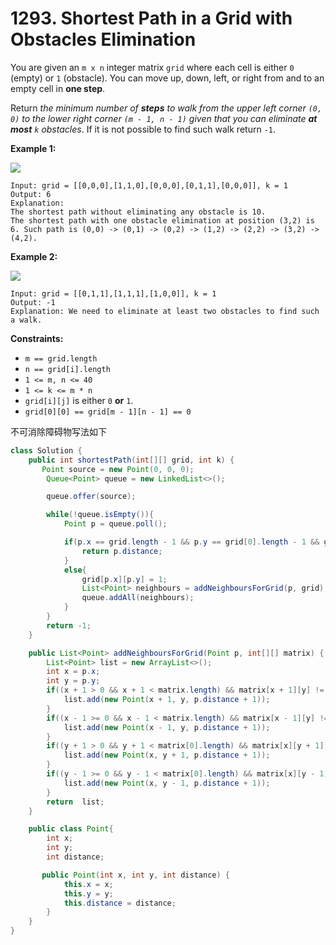 # 1293. Shortest Path in a Grid with Obstacles Elimination



You are given an `m x n` integer matrix `grid` where each cell is either `0` (empty) or `1` (obstacle). You can move up, down, left, or right from and to an empty cell in **one step**.

Return _the minimum number of **steps** to walk from the upper left corner _`(0, 0)`_ to the lower right corner _`(m - 1, n - 1)`_ given that you can eliminate **at most** _`k`_ obstacles_. If it is not possible to find such walk return `-1`.

&#x20;

**Example 1:**

![](https://assets.leetcode.com/uploads/2021/09/30/short1-grid.jpg)

```
Input: grid = [[0,0,0],[1,1,0],[0,0,0],[0,1,1],[0,0,0]], k = 1
Output: 6
Explanation: 
The shortest path without eliminating any obstacle is 10.
The shortest path with one obstacle elimination at position (3,2) is 6. Such path is (0,0) -> (0,1) -> (0,2) -> (1,2) -> (2,2) -> (3,2) -> (4,2).
```

**Example 2:**

![](https://assets.leetcode.com/uploads/2021/09/30/short2-grid.jpg)

```
Input: grid = [[0,1,1],[1,1,1],[1,0,0]], k = 1
Output: -1
Explanation: We need to eliminate at least two obstacles to find such a walk.
```

&#x20;

**Constraints:**

* `m == grid.length`
* `n == grid[i].length`
* `1 <= m, n <= 40`
* `1 <= k <= m * n`
* `grid[i][j]` is either `0` **or** `1`.
* `grid[0][0] == grid[m - 1][n - 1] == 0`

不可消除障碍物写法如下

```java
class Solution {
    public int shortestPath(int[][] grid, int k) {
       Point source = new Point(0, 0, 0);
		Queue<Point> queue = new LinkedList<>();

		queue.offer(source);

		while(!queue.isEmpty()){
			Point p = queue.poll();

			if(p.x == grid.length - 1 && p.y == grid[0].length - 1 && grid[p.x][p.y] == 0){
				return p.distance;
			}
			else{
				grid[p.x][p.y] = 1;
				List<Point> neighbours = addNeighboursForGrid(p, grid);
				queue.addAll(neighbours);
			}
		}
		return -1;
    }

    public List<Point> addNeighboursForGrid(Point p, int[][] matrix) {
		List<Point> list = new ArrayList<>();
		int x = p.x;
		int y = p.y;
		if((x + 1 > 0 && x + 1 < matrix.length) && matrix[x + 1][y] != 1){
			list.add(new Point(x + 1, y, p.distance + 1));
		}
		if((x - 1 >= 0 && x - 1 < matrix.length) && matrix[x - 1][y] != 1){
			list.add(new Point(x - 1, y, p.distance + 1));
		}
		if((y + 1 > 0 && y + 1 < matrix[0].length) && matrix[x][y + 1] != 1){
			list.add(new Point(x, y + 1, p.distance + 1));
		}
		if((y - 1 >= 0 && y - 1 < matrix[0].length) && matrix[x][y - 1] != 1){
			list.add(new Point(x, y - 1, p.distance + 1));
		}
		return  list;
	}

    public class Point{
        int x;
        int y;
        int distance;

       public Point(int x, int y, int distance) {
			this.x = x;
			this.y = y;
			this.distance = distance;
		}
    }
}
```
